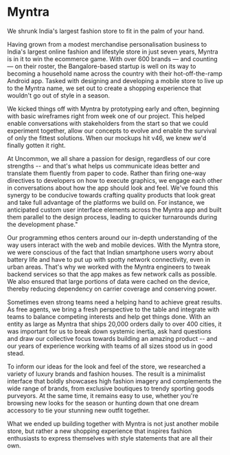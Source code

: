 Myntra
======

We shrunk India's largest fashion store to fit in the palm of your hand.

Having grown from a modest merchandise personalisation business to India's largest online fashion and lifestyle store in just seven years, Myntra is in it to win the ecommerce game. With over 600 brands — and counting — on their roster, the Bangalore-based startup is well on its way to becoming a household name across the country with their hot-off-the-ramp Android app. Tasked with designing and developing a mobile store to live up to the Myntra name, we set out to create a shopping experience that wouldn't go out of style in a season.

We kicked things off with Myntra by prototyping early and often, beginning with basic wireframes right from week one of our project. This helped enable conversations with stakeholders from the start so that we could experiment together, allow our concepts to evolve and enable the survival of only the fittest solutions. When our mockups hit v46, we knew we'd finally gotten it right.

At Uncommon, we all share a passion for design, regardless of our core strengths -- and that's what helps us communicate ideas better and translate them fluently from paper to code. Rather than firing one-way directives to developers on how to execute graphics, we engage each other in conversations about how the app should look and feel. We've found this synergy to be conducive towards crafting quality products that look great and take full advantage of the platforms we build on. For instance, we anticipated custom user interface elements across the Myntra app and built them parallel to the design process, leading to quicker turnarounds during the development phase."

Our programming ethos centers around our in-depth understanding of the way users interact with the web and mobile devices. With the Myntra store, we were conscious of the fact that Indian smartphone users worry about battery life and have to put up with spotty network connectivity, even in urban areas. That's why we worked with the Myntra engineers to tweak backend services so that the app makes as few network calls as possible. We also ensured that large portions of data were cached on the device, thereby reducing dependency on carrier coverage and conserving power.

Sometimes even strong teams need a helping hand to achieve great results. As free agents, we bring a fresh perspective to the table and integrate with teams to balance competing interests and help get things done. With an entity as large as Myntra that ships 20,000 orders daily to over 400 cities, it was important for us to break down systemic inertia, ask hard questions and draw our collective focus towards building an amazing product -- and our years of experience working with teams of all sizes stood us in good stead.

To inform our ideas for the look and feel of the store, we researched a variety of luxury brands and fashion houses. The result is a minimalist interface that boldly showcases high fashion imagery and complements the wide range of brands, from exclusive boutiques to trendy sporting goods purveyors. At the same time, it remains easy to use, whether you're browsing new looks for the season or hunting down that one dream accessory to tie your stunning new outfit together.

What we ended up building together with Myntra is not just another mobile store, but rather a new shopping experience that inspires fashion enthusiasts to express themselves with style statements that are all their own.
